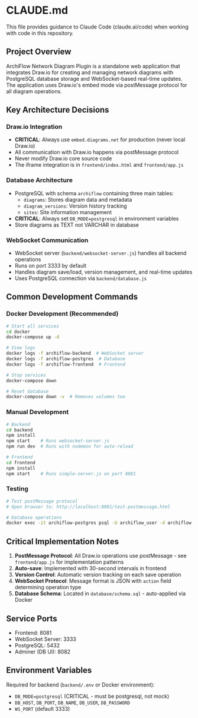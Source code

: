 # CLAUDE.md

This file provides guidance to Claude Code (claude.ai/code) when working with code in this repository.

## Project Overview

ArchiFlow Network Diagram Plugin is a standalone web application that integrates Draw.io for creating and managing network diagrams with PostgreSQL database storage and WebSocket-based real-time updates. The application uses Draw.io's embed mode via postMessage protocol for all diagram operations.

## Key Architecture Decisions

### Draw.io Integration
- **CRITICAL**: Always use `embed.diagrams.net` for production (never local Draw.io)
- All communication with Draw.io happens via postMessage protocol
- Never modify Draw.io core source code
- The iframe integration is in `frontend/index.html` and `frontend/app.js`

### Database Architecture
- PostgreSQL with schema `archiflow` containing three main tables:
  - `diagrams`: Stores diagram data and metadata
  - `diagram_versions`: Version history tracking
  - `sites`: Site information management
- **CRITICAL**: Always set `DB_MODE=postgresql` in environment variables
- Store diagrams as TEXT not VARCHAR in database

### WebSocket Communication
- WebSocket server (`backend/websocket-server.js`) handles all backend operations
- Runs on port 3333 by default
- Handles diagram save/load, version management, and real-time updates
- Uses PostgreSQL connection via `backend/database.js`

## Common Development Commands

### Docker Development (Recommended)
```bash
# Start all services
cd docker
docker-compose up -d

# View logs
docker logs -f archiflow-backend  # WebSocket server
docker logs -f archiflow-postgres  # Database
docker logs -f archiflow-frontend  # Frontend

# Stop services
docker-compose down

# Reset database
docker-compose down -v  # Removes volumes too
```

### Manual Development
```bash
# Backend
cd backend
npm install
npm start    # Runs websocket-server.js
npm run dev  # Runs with nodemon for auto-reload

# Frontend
cd frontend
npm install
npm start    # Runs simple-server.js on port 8081
```

### Testing
```bash
# Test postMessage protocol
# Open browser to: http://localhost:8081/test-postmessage.html

# Database operations
docker exec -it archiflow-postgres psql -U archiflow_user -d archiflow
```

## Critical Implementation Notes

1. **PostMessage Protocol**: All Draw.io operations use postMessage - see `frontend/app.js` for implementation patterns
2. **Auto-save**: Implemented with 30-second intervals in frontend
3. **Version Control**: Automatic version tracking on each save operation
4. **WebSocket Protocol**: Message format is JSON with `action` field determining operation type
5. **Database Schema**: Located in `database/schema.sql` - auto-applied via Docker

## Service Ports

- Frontend: 8081
- WebSocket Server: 3333
- PostgreSQL: 5432
- Adminer (DB UI): 8082

## Environment Variables

Required for backend (`backend/.env` or Docker environment):
- `DB_MODE=postgresql` (CRITICAL - must be postgresql, not mock)
- `DB_HOST`, `DB_PORT`, `DB_NAME`, `DB_USER`, `DB_PASSWORD`
- `WS_PORT` (default 3333)